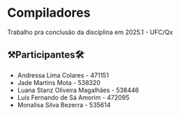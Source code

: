 # Compiladores
Trabalho pra conclusão da disciplina em 2025.1 - UFC/Qx

## ⚒️Participantes🛠️

* Andressa Lima Colares - 471151
* Jade Martins Mota -  538320
* Luana Stanz Oliveira Magalhães - 538446
* Luís Fernando de Sá Amorim - 472095 
* Monalisa Silva Bezerra - 535614
